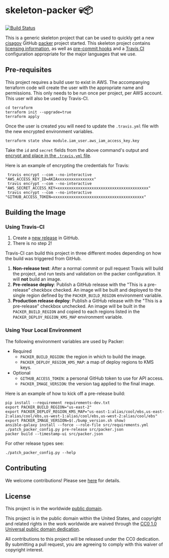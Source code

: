 # skeleton-packer 💀📦 #

[![Build Status](https://travis-ci.com/cisagov/skeleton-packer.svg?branch=develop)](https://travis-ci.com/cisagov/skeleton-packer)

This is a generic skeleton project that can be used to quickly get a
new [cisagov](https://github.com/cisagov) GitHub
[packer](https://packer.io) project started.  This skeleton project
contains [licensing information](LICENSE), as well as [pre-commit
hooks](https://pre-commit.com) and a [Travis
CI](https://travis-ci.com) configuration appropriate for the major
languages that we use.

## Pre-requisites ##

This project requires a build user to exist in AWS.  The accompanying terraform
code will create the user with the appropriate name and permissions.  This only
needs to be run once per project, per AWS account.  This user will also be used by
Travis-CI.

```console
cd terraform
terraform init --upgrade=true
terraform apply
```

Once the user is created you will need to update the `.travis.yml` file with the
new encrypted environment variables.

```console
terraform state show module.iam_user.aws_iam_access_key.key
```

Take the `id` and `secret` fields from the above command's output and [encrypt
and place in the `.travis.yml` file](https://docs.travis-ci.com/user/encryption-keys/).

Here is an example of encrypting the credentials for Travis:

```console
 travis encrypt --com --no-interactive "AWS_ACCESS_KEY_ID=AKIAxxxxxxxxxxxxxxxx"
 travis encrypt --com --no-interactive "AWS_SECRET_ACCESS_KEY=xxxxxxxxxxxxxxxxxxxxxxxxxxxxxxxxxxxxxxxx"
 travis encrypt --com --no-interactive "GITHUB_ACCESS_TOKEN=xxxxxxxxxxxxxxxxxxxxxxxxxxxxxxxxxxxxxxxx"
```

## Building the Image ##

### Using Travis-CI ###

1. Create a [new release](https://help.github.com/en/articles/creating-releases)
   in GitHub.
1. There is no step 2!

Travis-CI can build this project in three different modes depending on
how the build was triggered from GitHub.

1. **Non-release test**: After a normal commit or pull request Travis
   will build the project, and run tests and validation on the
   packer configuration.  It will __not__ build an image.
1. **Pre-release deploy**: Publish a GitHub release
   with the "This is a pre-release" checkbox checked.  An image will be built
   and deployed to the single region defined by the `PACKER_BUILD_REGION`
   environment variable.
1. **Production release deploy**: Publish a GitHub release with
   the "This is a pre-release" checkbox unchecked.  An image will be built
   in the `PACKER_BUILD_REGION` and copied to each regions listed in the
   `PACKER_DEPLOY_REGION_KMS_MAP` environment variable.

### Using Your Local Environment ###

The following environment variables are used by Packer:

- Required
  - `PACKER_BUILD_REGION`: the region in which to build the image.
  - `PACKER_DEPLOY_REGION_KMS_MAP`: a map of deploy regions to KMS keys.
- Optional
  - `GITHUB_ACCESS_TOKEN`: a personal GitHub token to use for API access.
  - `PACKER_IMAGE_VERSION`: the version tag applied to the final image.

Here is an example of how to kick off a pre-release build:

```console
pip install --requirement requirements-dev.txt
export PACKER_BUILD_REGION="us-east-2"
export PACKER_DEPLOY_REGION_KMS_MAP="us-east-1:alias/cool/ebs,us-east-2:alias/cool/ebs,us-west-1:alias/cool/ebs,us-west-2:alias/cool/ebs"
export PACKER_IMAGE_VERSION=$(./bump_version.sh show)
ansible-galaxy install --force --role-file src/requirements.yml
./patch_packer_config.py pre-release src/packer.json
packer build --timestamp-ui src/packer.json
```

For other release types see:

```console
./patch_packer_config.py --help
```

## Contributing ##

We welcome contributions!  Please see [here](CONTRIBUTING.md) for
details.

## License ##

This project is in the worldwide [public domain](LICENSE).

This project is in the public domain within the United States, and
copyright and related rights in the work worldwide are waived through
the [CC0 1.0 Universal public domain
dedication](https://creativecommons.org/publicdomain/zero/1.0/).

All contributions to this project will be released under the CC0
dedication. By submitting a pull request, you are agreeing to comply
with this waiver of copyright interest.
